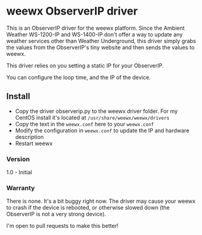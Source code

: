 # weewx ObserverIP driver

This is an ObserverIP driver for the weewx platform. Since the Ambient Weather WS-1200-IP and WS-1400-IP don't offer a way to update any weather services other than Weather Underground, this driver simply grabs the values from the ObserverIP's tiny website and then sends the values to weewx. 

This driver relies on you setting a static IP for your ObserverIP. 

You can configure the loop time, and the IP of the device. 

## Install
- Copy the driver observerip.py to the weewx driver folder. For my CentOS install it's located at `/usr/share/weewx/weewx/drivers`
- Copy the text in the `weewx.conf` here to your `weewx.conf`
- Modify the configuration in `weewx.conf` to update the IP and hardware description
- Restart weewx

### Version
1.0 - Initial

### Warranty

There is none. It's a bit buggy right now. The driver may cause your weewx to crash if the device is rebooted, or otherwise slowed down (the ObserverIP is not a very strong device). 

I'm open to pull requests to make this better!
